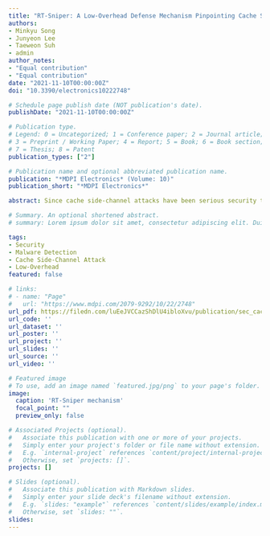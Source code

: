 ```yaml
---
title: "RT-Sniper: A Low-Overhead Defense Mechanism Pinpointing Cache Side-Channel Attacks"
authors:
- Minkyu Song
- Junyeon Lee
- Taeweon Suh
- admin
author_notes:
- "Equal contribution"
- "Equal contribution"
date: "2021-11-10T00:00:00Z"
doi: "10.3390/electronics10222748"

# Schedule page publish date (NOT publication's date).
publishDate: "2021-11-10T00:00:00Z"

# Publication type.
# Legend: 0 = Uncategorized; 1 = Conference paper; 2 = Journal article;
# 3 = Preprint / Working Paper; 4 = Report; 5 = Book; 6 = Book section;
# 7 = Thesis; 8 = Patent
publication_types: ["2"]

# Publication name and optional abbreviated publication name.
publication: "*MDPI Electronics* (Volume: 10)"
publication_short: "*MDPI Electronics*"

abstract: Since cache side-channel attacks have been serious security threats to multi-tenant systems, there have been several studies to protect systems against the attacks. However, the prior studies have limitations in determining only the existence of the attack and/or occupying too many computing resources in runtime. We propose a low-overhead pinpointing solution, called RT-Sniper, to overcome such limitations. RT-Sniper employs a two-level filtering mechanism to minimize performance overhead. It first monitors hardware events per core and isolates a suspected core to run a malicious process. Then among the processes running on the selected core, RT-Sniper pinpoints a malicious process through a per-process monitoring approach. With the core-level filtering, RT-Sniper has an advantage in overhead compared to the previous works. We evaluate RT-Sniper against Flush+Reload and Prime+Probe attacks running SPEC2017, LMBench, and PARSEC benchmarks on multi-core systems. Our evaluation demonstrates that the performance overhead by RT-Sniper is negligible (0.3% for single-threaded applications and 2.05% for multi-threaded applications). Compared to the previous defense solutions against cache side-channel attacks, RT-Sniper exhibits better detection performance with lower performance overhead.

# Summary. An optional shortened abstract.
# summary: Lorem ipsum dolor sit amet, consectetur adipiscing elit. Duis posuere tellus ac convallis placerat. Proin tincidunt magna sed ex sollicitudin condimentum.

tags:
- Security
- Malware Detection
- Cache Side-Channel Attack
- Low-Overhead
featured: false

# links:
# - name: "Page"
#   url: "https://www.mdpi.com/2079-9292/10/22/2748"
url_pdf: https://filedn.com/luEeJVCCazShDlU4ibloXvu/publication/sec_cache_mdpi21/sec_cache_mdpi21.pdf
url_code: ''
url_dataset: ''
url_poster: ''
url_project: ''
url_slides: ''
url_source: ''
url_video: ''

# Featured image
# To use, add an image named `featured.jpg/png` to your page's folder. 
image:
  caption: 'RT-Sniper mechanism'
  focal_point: ""
  preview_only: false

# Associated Projects (optional).
#   Associate this publication with one or more of your projects.
#   Simply enter your project's folder or file name without extension.
#   E.g. `internal-project` references `content/project/internal-project/index.md`.
#   Otherwise, set `projects: []`.
projects: []

# Slides (optional).
#   Associate this publication with Markdown slides.
#   Simply enter your slide deck's filename without extension.
#   E.g. `slides: "example"` references `content/slides/example/index.md`.
#   Otherwise, set `slides: ""`.
slides:
---
```

